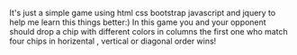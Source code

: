 It's just a simple game using html css bootstrap javascript and jquery to help me learn this things better:)
In this game you and your opponent should drop a chip with different colors in columns the first one who match four chips in horizental , vertical or diagonal order wins!
